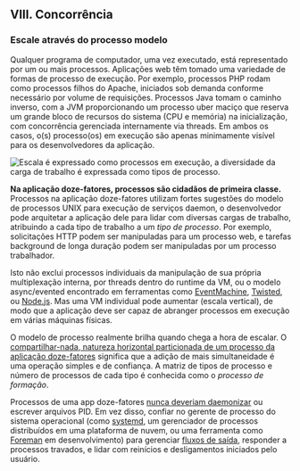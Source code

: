 ## VIII. Concorrência

### Escale através do processo modelo

Qualquer programa de computador, uma vez executado, está representado por um ou mais processos. Aplicações web têm tomado uma variedade de formas de processo de execução. Por exemplo, processos PHP rodam como processos filhos do Apache, iniciados sob demanda conforme necessário por volume de requisições. Processos Java tomam o caminho inverso, com a JVM proporcionando um processo uber maciço que reserva um grande bloco de recursos do sistema (CPU e memória) na inicialização, com concorrência gerenciada internamente via threads. Em ambos os casos, o(s) processo(os) em execução são apenas minimamente visível para os desenvolvedores da aplicação.

![Escala é expressado como processos em execução, a diversidade da carga de trabalho é expressada como tipos de processo.](/images/process-types.png)

**Na aplicação doze-fatores, processos são cidadãos de primeira classe.** Processos na aplicação doze-fatores utilizam fortes sugestões do modelo de processos UNIX para execução de serviços daemon, o desenvolvedor pode arquitetar a aplicação dele para lidar com diversas cargas de trabalho, atribuindo a cada tipo de trabalho a um _tipo de processo_. Por exemplo, solicitações HTTP podem ser manipuladas para um processo web, e tarefas background de longa duração podem ser manipuladas por um processo trabalhador.

Isto não exclui processos individuais da manipulação de sua própria multiplexação interna, por threads dentro do runtime da VM, ou o modelo async/evented encontrado em ferramentas como [EventMachine](https://github.com/eventmachine/eventmachine), [Twisted](http://twistedmatrix.com/trac/), ou [Node.js](http://nodejs.org/). Mas uma VM individual pode aumentar (escala vertical), de modo que a aplicação deve ser capaz de abranger processos em execução em várias máquinas físicas.

O modelo de processo realmente brilha quando chega a hora de escalar. O [compartilhar-nada, natureza horizontal particionada de um processo da aplicação doze-fatores](./processes) significa que a adição de mais simultaneidade é uma operação simples e de confiança. A matriz de tipos de processo e número de processos de cada tipo é conhecida como o _processo de formação_.

Processos de uma app doze-fatores [nunca deveriam daemonizar](https://dustin.sallings.org/2010/02/28/running-processes.html) ou escrever arquivos PID. Em vez disso, confiar no gerente de processo do sistema operacional (como [systemd](https://www.freedesktop.org/wiki/Software/systemd/), um gerenciador de processos distribuídos em uma plataforma de nuvem, ou uma ferramenta como [Foreman](http://blog.daviddollar.org/2011/05/06/introducing-foreman.html) em desenvolvimento) para gerenciar [fluxos de saída](./logs), responder a processos travados, e lidar com reinícios e desligamentos iniciados pelo usuário.
